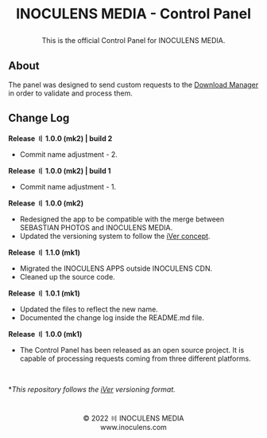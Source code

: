 # <p align="center"><b>INOCULENS MEDIA</b> - Control Panel

<p align="center">This is the official Control Panel for INOCULENS MEDIA.<br/>

## About
The panel was designed to send custom requests to the [Download Manager](https://github.com/inoculens/download-manager) in order to validate and process them.<br>

## Change Log
<b>Release 〢 1.0.0 (mk2) | build 2</b>

- Commit name adjustment - 2.

<b>Release 〢 1.0.0 (mk2) | build 1</b>

- Commit name adjustment - 1.

<b>Release 〢 1.0.0 (mk2)</b>

- Redesigned the app to be compatible with the merge between SEBASTIAN PHOTOS and INOCULENS MEDIA.
- Updated the versioning system to follow the [iVer concept](https://github.com/frontfacer/iVer).

<b>Release 〢 1.1.0 (mk1)</b>

- Migrated the INOCULENS APPS outside INOCULENS CDN.
- Cleaned up the source code.

<b>Release 〢 1.0.1 (mk1)</b>

- Updated the files to reflect the new name.
- Documented the change log inside the README.md file.

<b>Release 〢 1.0.0 (mk1)</b>

- The Control Panel has been released as an open source project. It is capable of processing requests coming from three different platforms.

<br>

**This repository follows the [iVer](https://github.com/frontfacer/iVer) versioning format.*

#
<p align="center">© 2022 〣 INOCULENS MEDIA<br/>www.inoculens.com</p>